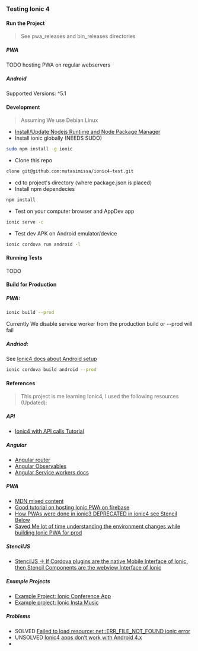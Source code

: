### Testing Ionic 4

#### Run the Project
> See pwa_releases and bin_releases directories
##### PWA
TODO hosting PWA on regular webservers

##### Android
Supported Versions: ^5.1

#### Development

>Assuming We use Debian Linux

- [Install/Update Nodejs Runtime and Node Package Manager](https://nodejs.org/en/download/)
- Install ionic globally (NEEDS SUDO)
```sh
sudo npm install -g ionic
```
- Clone this repo
```sh
clone git@github.com:mutasimissa/ionic4-test.git
```
- cd to project's directory (where package.json is placed)
- Install npm dependecies
```sh
npm install
```
- Test on your computer browser and AppDev app
```sh
ionic serve -c
```

- Test dev APK on Android emulator/device
```sh
ionic cordova run android -l
```

#### Running Tests
TODO

#### Build for Production
##### PWA:

```sh
ionic build --prod
```
Currently We disable service worker from the production build or --prod will fail

##### Andriod:
See [Ionic4 docs about Android setup](https://ionicframework.com/docs/installation/android)
```sh
ionic cordova build android --prod
```

#### References
> This project is me learning Ionic4, I used the following resources (Updated):

##### API
- [Ionic4 with API calls Tutorial](https://medium.freecodecamp.org/how-to-build-your-first-ionic-4-app-with-api-calls-f6ea747dc17a)

##### Angular
- [Angular router](https://angular.io/guide/router)
- [Angular Observables](https://angular.io/guide/observables)
- [Angular Service workers docs](https://angular.io/guide/service-worker-getting-started)

##### PWA
- [MDN mixed content](https://developer.mozilla.org/en-US/docs/Web/Security/Mixed_content)
- [Good tutorial on hosting Ionic PWA on firebase](https://www.joshmorony.com/hosting-an-ionic-pwa-with-firebase-hosting/)
- [How PWAs were done in ionic3 DEPRECATED in ionic4 see Stencil Below](https://blog.ionicframework.com/how-to-make-pwas-with-ionic/)
- [Saved Me lot of time understanding the environment changes while building Ionic PWA for prod](https://www.joshmorony.com/production-development-environment-variables-in-ionic-angular/)

##### StencilJS
- [StencilJS -> If Cordova plugins are the native Mobile Interface of Ionic, then Stencil Components are the webview Interface of Ionic](https://stenciljs.com/)

##### Example Projects
- [Example Project: Ionic Conference App](https://github.com/ionic-team/ionic-conference-app)
- [Example project: Ionic Insta Music](https://github.com/jgw96/instamusic)

##### Problems
- SOLVED [Failed to load resource: net::ERR_FILE_NOT_FOUND ionic error](https://stackoverflow.com/questions/37449936/failed-to-load-resource-neterr-file-not-found-ionic-error)
- UNSOLVED [Ionic4 apps don’t work with Android 4.x](https://ionic.zone/debug/ionic-and-android-4)
-
